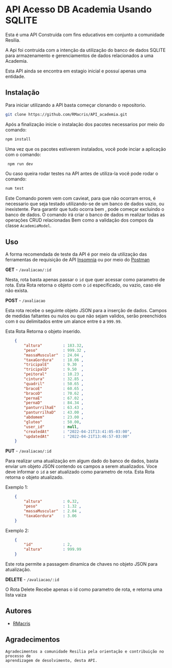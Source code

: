 
# API Acesso DB Academia Usando SQLITE

Esta é uma API Construída com fins educativos em conjunto a comunidade Resilia.

A Api foi contruida com a intenção da utilização do banco de dados SQLITE para 
armazenamento e gerenciamentos de dados relacionados a uma Academia.

Esta API ainda se encontra em estagio inicial e possuí apenas uma entidade.




## Instalação

Para iniciar utilizando a API basta começar clonando o repositorio.
```bash
git clone https://github.com/RMacris/API_academia.git
```
Após a finalização inicie o instalação dos pacotes necessarios por meio do comando:
```bash
npm install
```

Uma vez que os pacotes estiverem instalados, você pode inciar a aplicação com o comando:
```bash
 npm run dev
```
Ou caso queira rodar testes na API antes de utiliza-la você pode rodar o comando:    

```bash
num test
```

Este Comando porem vem com cavieat, para que não ocorram erros, é necessario que seja testado
utilizando-se de um banco de dados vazio, ou inexistente.
Para garantir que tudo ocorra bem , pode começar excluindo o banco de dados.
O comando irá criar o banco de dados m realizar todas as operações CRUD relacionadas
Bem como a validação dos compos da classe `AcademiaModel`.



## Uso

A forma recomendada de teste da API é por meio da utilização das ferramentas de requisição de API [Insomnia](https://insomnia.rest/) ou
por meio do [Postman](https://www.postman.com/downloads/)



**GET** - `/avaliacao/:id` 

Nesta, rota basta apenas passar o `id` que quer acessar como parametro de rota.
Esta Rota retorna o objeto com o `id` especificado, ou vazio, caso ele não exista.

**POST** - `/avaliacao` 

Esta rota recebe o seguinte objeto JSON para a inserção de dados.
Campos de medidas faltantes ou nulos ou que não sejam validos, serão preenchidos com `0` ou
delimitados entre um alance entre `0` a `999.99`.


Esta Rota Retorna o objeto inserido.
```json
	{
        "altura"         : 183.32, 
        "peso"           : 999.32 , 
        "massaMuscular"  : 24.04 ,
        "taxaGordura"    : 18.06 ,
        "tricipalE"      : 9.30  ,
        "tricipalD"      : 9.50  ,
        "peitoral"       : 10.23 ,
        "cintura"        : 32.85 ,
        "quadril"        : 50.65 ,
        "bracoE"       	 : 60.65 ,
        "bracoD"       	 : 70.62 ,
        "pernaE"         : 67.02 ,
        "pernaD"         : 84.34 ,
        "panturrilhaE"   : 63.43 ,
        "panturrilhaD"   : 43.00 ,
        "abdomem"        : 23.00 ,
        "gluteo"       	 : 50.00,
        "user_id"        : null,
        "createdAt"      : "2022-04-21T13:41:05-03:00",
        "updatedAt"      : "2022-04-21T13:46:57-03:00"
	} 
``` 

**PUT** - `/avaliacao/:id`

Para realizar uma atualização em algum dado do banco de dados, basta enviar um objeto JSON
contendo os campos a serem atualizados.
Voce deve informar o `id` a ser atualizado como parametro de rota. 
Esta Rota retorna o objeto atualizado.

Exemplo 1:
```json
    {
        "altura"         : 0.32, 
        "peso"           : 1.32 , 
        "massaMuscular"  : 2.04 ,
        "taxaGordura"    : 3.06
    }
```

Exemplo 2:
```json
    {
        "id"             : 2,
        "altura"         : 999.99 
    }
```
Este rota permite a passagem dinamica de chaves no objeto JSON para atualização.

**DELETE** - `/avaliacao/:id`

O Rota Delete Recebe apenas o id como parametro de rota, e retorna uma lista vaiza

## Autores

- [RMacris](https://github.com/RMacris/API_academia)


## Agradecimentos

    Agradecimentos a comunidade Resilia pela orientação e contribuição no processo de 
    aprendizagem de desolvimento, desta API.